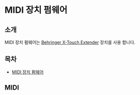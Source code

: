 # MIDI 장치 펌웨어

## 소개
MIDI 장치 펌웨어는 [Behringer X-Touch Extender](https://www.behringer.com/product.html?modelCode=0808-AAH) 장치를 사용 합니다.

## 목차

- [MIDI 장치 펌웨어](#midi-장치-펌웨어)

## MIDI


